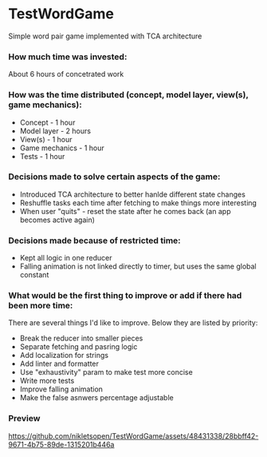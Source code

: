 # TestWordGame
Simple word pair game implemented with TCA architecture 

### How much time was invested: 
About 6 hours of concetrated work 

### How was the time distributed (concept, model layer, view(s), game mechanics): 
  - Concept - 1 hour
  - Model layer - 2 hours
  - View(s) - 1 hour
  - Game mechanics - 1 hour
  - Tests - 1 hour
### Decisions made to solve certain aspects of the game: 
  - Introduced TCA architecture to better hanlde different state changes
  - Reshuffle tasks each time after fetching to make things more interesting
  - When user "quits" - reset the state after he comes back (an app becomes active again)
### Decisions made because of restricted time: 
  - Kept all logic in one reducer
  - Falling animation is not linked directly to timer, but uses the same global constant 
### What would be the first thing to improve or add if there had been more time:
There are several things I'd like to improve. Below they are listed by priority: 
  - Break the reducer into smaller pieces
  - Separate fetching and pasring logic 
  - Add localization for strings
  - Add linter and formatter
  - Use "exhaustivity" param to make test more concise
  - Write more tests
  - Improve falling animation
  - Make the false asnwers percentage adjustable

### Preview 

https://github.com/nikletsopen/TestWordGame/assets/48431338/28bbff42-9671-4b75-89de-1315201b446a





